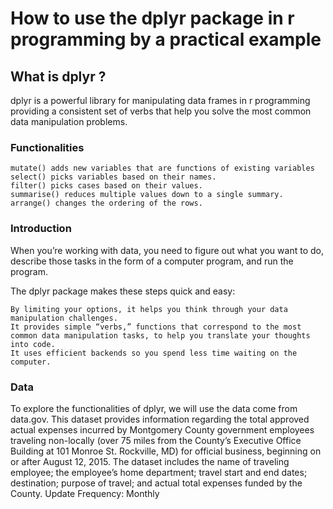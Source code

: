 # How to use the dplyr package in r programming by a practical example

## What is dplyr ?

dplyr is a powerful library for manipulating data frames in r programming providing a consistent set of verbs that help you solve the most common 
data manipulation problems.

### Functionalities

    mutate() adds new variables that are functions of existing variables
    select() picks variables based on their names.
    filter() picks cases based on their values.
    summarise() reduces multiple values down to a single summary.
    arrange() changes the ordering of the rows.

### Introduction

When you’re working with data, you need to figure out what you want to do, describe those tasks in the form of a computer program, and run the program.

The dplyr package makes these steps quick and easy:

    By limiting your options, it helps you think through your data manipulation challenges.
    It provides simple “verbs,” functions that correspond to the most common data manipulation tasks, to help you translate your thoughts into code.
    It uses efficient backends so you spend less time waiting on the computer.
  ### Data

To explore the functionalities of dplyr, we will use the data come from data.gov. This dataset provides information regarding the total approved actual 
expenses incurred by Montgomery County government employees traveling non-locally (over 75 miles from the County’s Executive Office Building at 101 Monroe St.
Rockville, MD) for official business, beginning on or after August 12, 2015. The dataset includes the name of traveling employee; the employee’s home department; 
travel start and end dates; destination; purpose of travel; and actual total expenses funded by the County. Update Frequency: Monthly


  
